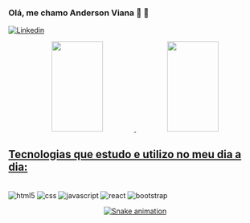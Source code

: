 ### Olá, me chamo Anderson Viana 💪 🚀

[![Linkedin](https://img.shields.io/badge/LinkedIn-0077B5?style=for-the-badge&logo=linkedin&logoColor=white)](https://www.linkedin.com/in/vianna-anderson/)

<div align="center">
  <a href="https://github.com/andykallian">
  <img width="45%" height="180em"  src="https://github-readme-stats.vercel.app/api?username=andykallian&show_icons=true&theme=radical&include_all_commits=true&count_private=true"/>
  <img width="45%" height="180em" src="https://github-readme-stats.vercel.app/api/top-langs/?username=andykallian&layout=compact&langs_count=7&theme=radical"/>
</div>


## Tecnologias que estudo e utilizo no meu dia a dia:

<div style="display: inline-block"><br>
    <img align="center" alt="html5" src="https://img.shields.io/badge/HTML5-E34F26?style=for-the-badge&logo=html5&logoColor=white" />
    <img align="center"  alt="css" src="https://img.shields.io/badge/CSS3-1572B6?style=for-the-badge&logo=css3&logoColor=white" />
    <img align="center"  alt="javascript" src="https://img.shields.io/badge/JavaScript-F7DF1E?style=for-the-badge&logo=javascript&logoColor=black" />
    <img align="center" alt="react" src="https://img.shields.io/badge/React-20232A?style=for-the-badge&logo=react&logoColor=61DAFB" />
    <img align="center" alt="bootstrap" src="https://img.shields.io/badge/Bootstrap-563D7C?style=for-the-badge&logo=bootstrap&logoColor=white" />
</div>

<div align="center">
  
  ![Snake animation](https://github.com/andykallian/andykallian/blob/output/github-contribution-grid-snake.svg)
  
</div>

